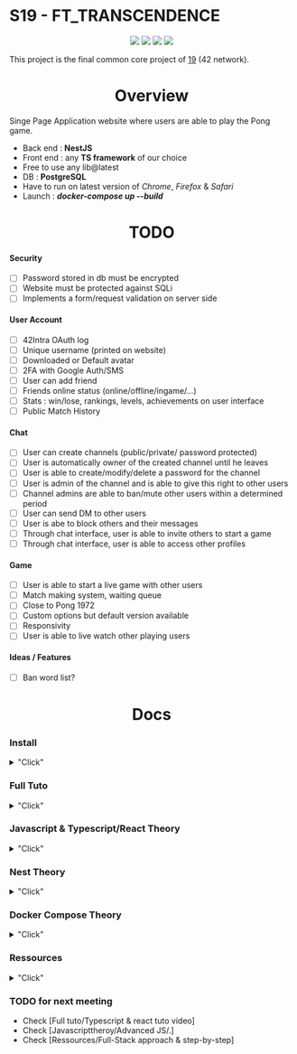 # S19 - FT_TRANSCENDENCE

<p align="center">
  <img src="https://img.shields.io/badge/nestjs-%23E0234E.svg?style=for-the-badge&logo=nestjs&logoColor=white">
  <img src="https://img.shields.io/badge/typescript-%23007ACC.svg?style=for-the-badge&logo=typescript&logoColor=white">
  <img src="https://img.shields.io/badge/docker-%230db7ed.svg?style=for-the-badge&logo=docker&logoColor=white">
  <img src="https://img.shields.io/badge/postgres-%23316192.svg?style=for-the-badge&logo=postgresql&logoColor=white">
</p>

This project is the final common core project of [19](http://www.s19.be/) (42 network).

<h1 align="center">Overview</h1>

Singe Page Application website where users are able to play the Pong game.


<!-- <h1 align="center">Technologies</h1> -->

- Back end : __NestJS__
- Front end : any __TS framework__ of our choice
- Free to use any lib@latest
- DB : __PostgreSQL__
- Have to run on latest version of _Chrome_, _Firefox_ & _Safari_
- Launch : ***docker-compose up --build***

<h1 align="center">TODO</h1>

#### Security
- [ ] Password stored in db must be encrypted
- [ ] Website must be protected against SQLi
- [ ] Implements a form/request validation on server side

#### User Account
- [ ] 42Intra OAuth log
- [ ] Unique username (printed on website)
- [ ] Downloaded or Default avatar
- [ ] 2FA with Google Auth/SMS
- [ ] User can add friend 
- [ ] Friends online status (online/offline/ingame/...)
- [ ] Stats : win/lose, rankings, levels, achievements on user interface
- [ ] Public Match History

#### Chat
- [ ] User can create channels (public/private/ password protected)
- [ ] User is automatically owner of the created channel until he leaves
- [ ] User is able to create/modify/delete a password for the channel
- [ ] User is admin of the channel and is able to give this right to other users
- [ ] Channel admins are able to ban/mute other users within a determined period
- [ ] User can send DM to other users
- [ ] User is abe to block others and their messages
- [ ] Through chat interface, user is able to invite others to start a game
- [ ] Through chat interface, user is able to access other profiles

#### Game
- [ ] User is able to start a live game with other users
- [ ] Match making system, waiting queue
- [ ] Close to Pong 1972
- [ ] Custom options but default version available
- [ ] Responsivity
- [ ] User is able to live watch other playing users

#### Ideas / Features
- [ ] Ban word list?

<h1 align="center">Docs</h1>

### Install
<details>
<summary>"Click"</summary>

```
### install Node JS ###
>$ sudo apt install nodejs

### install NPM ###
>$ sudo apt install npm

### install NestJS ###
>$ npm i -g @nestjs/cli

### create new NestJS Project ###
>$ nest new <project_name>

### run NestJS project ###
>$ npm run start
>$ npm run start:dev	//watch mode : recommended

### install NestJS Config ###
>$ npm i --save @nestjs/config

### install TypeOrm ###
>$ npm i --save @nestjs/typeorm typeorm

--------------------------------

### create Module ###
>$ nest g module <module_name>

### create Controller ###
>$ nest g controller <controller_name>

### create Service ###
>$ nest g service <service_name>

### install built-ins ValidationPipe ###
>$ npm i --save class-validator class-transformer

### install bcrypt for password hashing ###
>$ npm install @types/bcrypt bcrypt

### install passport for abstraction over authentication ###
>$ npm install @nestjs/passport passport @types/passport-local passport-local @types/express

### install JWT(JSON Web Tokens) ###
>$ npm install @nestjs/jwt passport-jwt @types/passport-jwt cookie-parser @types/cookie-parser

### install Mapped-Types
>$ npm i --save @nestjs/mapped-types
```
- [Install Docker](https://docs.docker.com/engine/install/ubuntu/)
- [Install Docker compose](https://docs.docker.com/compose/install/)

</details>

### Full Tuto
<details>
<summary>"Click"</summary>

- [Learn NestJs ytb](https://www.youtube.com/watch?v=GHTA143_b-s&t=3537s)
- [API with NestJS](https://wanago.io/2020/05/11/nestjs-api-controllers-routing-module/)
- [Full-stack app w/ Nest & React](https://blog.logrocket.com/full-stack-app-tutorial-nestjs-react/)

</details>

### Javascript & Typescript/React Theory
<details>
<summary>"Click"</summary>

***Advanced JS***
- [Arrow functions](https://www.javascripttutorial.net/es6/javascript-arrow-function/)
- [ASync / Await functions](https://developer.mozilla.org/fr/docs/Web/JavaScript/Reference/Statements/async_function)
- [Promises](https://www.geeksforgeeks.org/javascript-promises/)

***Typescript***
- [Typescript tuto](https://www.typescripttutorial.net/)

***React JS***
- [Typescript & React tuto video](https://www.youtube.com/watch?v=FJDVKeh7RJI)
- [Create React App](https://create-react-app.dev/docs/getting-started/)
- [React Tab](https://react.semantic-ui.com/modules/tab/#types-basic)
- [State & Lifecycle](https://reactjs.org/docs/state-and-lifecycle.html)
- [Hook Lib](https://reactjs.org/docs/hooks-intro.html)

</details>


### Nest Theory
<details>
<summary>"Click"</summary>

<p align="center">
<a href="https://javascript.plainenglish.io/nestjs-roadmap-for-beginners-4fee5be251b">Learn NestJS</a>
<!-- - [Learn NestJS](https://javascript.plainenglish.io/nestjs-roadmap-for-beginners-4fee5be251b) -->
</p>

<p align="center">
  <img width="460" height="300" src="https://github.com/Namenega/s19_ft_transcendence/blob/main/random/NestJS_roadmap.png">
</p>

<p align="center">
How NestJS concepts work?
</p>

<p align="center">
  <img src="https://github.com/Namenega/s19_ft_transcendence/blob/main/random/map_nest.png">
</p>

[Project Linked Graph](https://github.com/Namenega/s19_ft_transcendence/blob/main/random/Roadmap_transcendence.pdf)


***Concepts***
- [Overview by Creator](https://www.youtube.com/watch?v=f0qzBkAQ3mk)
- [NestJS For Beginner](https://tkssharma.com/Learning-nestjs-as-beginner-developer/)
- [Nest Module](https://docs.nestjs.com/modules)
- [Angular Module (complementary Module theory)](https://angular-training-guide.rangle.io/modules/introduction)
- [Nest Controller](https://docs.nestjs.com/controllers)
- [Angular Routes (complementary Controller theory)](https://angular-training-guide.rangle.io/routing)
- [Nest Service](https://docs.nestjs.com/providers)
- [Nest Guards](https://docs.nestjs.com/guards)
- [Nest Decorator](https://medium.com/google-developers/exploring-es7-decorators-76ecb65fb841)

***Config***
- [Config - .env - .forRoot()](https://docs.nestjs.com/techniques/configuration)
- [.env file](https://malware.expert/general/what-is-env-files/)

***Requests***
- [HTTP Requests](https://www.w3.org/Protocols/rfc2616/rfc2616-sec9.html)

***Security***
- [TypeOrm Entity](https://typeorm.io/entities)
- [ORM](https://en.wikipedia.org/wiki/Object%E2%80%93relational_mapping)
- [JSON Web Token](https://jwt.io/introduction)

***DTO***
- [DTO](https://javascript.plainenglish.io/use-of-dto-for-validation-in-nestjs-application-d37ff55f0560)

***Validation***
- [Validation](https://docs.nestjs.com/techniques/validation)

***Authentication***
- [Authentication](https://docs.nestjs.com/security/authentication)
- [Authentication Sample](https://github.com/nestjs/nest/tree/master/sample/19-auth-jwt)

***Chat***
- [Chat](https://gabrieltanner.org/blog/nestjs-realtime-chat)

</details>

### Docker Compose Theory
<details>
<summary>"Click"</summary>

- [File reference](https://docs.docker.com/compose/compose-file/)

</details>


### Ressources
<details>
<summary>"Click"</summary>

- [42API](https://api.intra.42.fr/apidoc)
- [42API Tuto](https://api.intra.42.fr/apidoc/guides/web_application_flow)
- [Full-Stack Step-by-step](https://moustafamm.medium.com/how-to-plan-step-by-step-a-full-stack-application-ee4e842d55f2)
- [Full-Stack approach](https://dzone.com/articles/get-better-result-full-stack-project)


</details>


### TODO for next meeting

- Check [Full tuto/Typescript & react tuto video]
- Check [Javascripttheroy/Advanced JS/.]
- Check [Ressources/Full-Stack approach & step-by-step]
